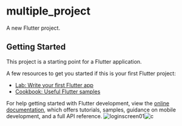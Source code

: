 # multiple_project

A new Flutter project.

## Getting Started

This project is a starting point for a Flutter application.

A few resources to get you started if this is your first Flutter project:

- [Lab: Write your first Flutter app](https://docs.flutter.dev/get-started/codelab)
- [Cookbook: Useful Flutter samples](https://docs.flutter.dev/cookbook)

For help getting started with Flutter development, view the
[online documentation](https://docs.flutter.dev/), which offers tutorials,
samples, guidance on mobile development, and a full API reference.
![loginscreen01](https://github.com/user-attachments/assets/eb7f4929-1673-451c-bcf9-771e35026d1b)![c](https://github.com/user-attachments/assets/a3e93556-5810-4dfb-9f11-df38700362dd)

